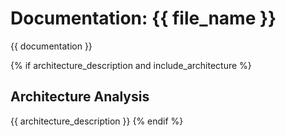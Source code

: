 # Documentation: {{ file_name }}

{{ documentation }}

{% if architecture_description and include_architecture %}

## Architecture Analysis

{{ architecture_description }}
{% endif %}
